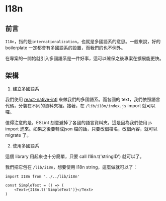 # I18n

## 前言

```I18n```，指的是```internationalization```，也就是多國語系的意思。一般來說，好的 boilerplate 一定都會有多國語系的設置，而我們的也不例外。

在專案的一開始就引入多國語系是一件好事，這可以確保之後專案在擴展能更快。

## 架構

1. 建立多國語系

我們使用 [react-native-intl](https://github.com/AlexanderZaytsev/react-native-i18n) 來做我們的多國語系。而各國的 text，我們依照語言代碼，分裝在不同的資料夾裡。接著，在 `/lib/i18n/index.js` import 就可以囉。

值得注意的是，ESLint 刻意避掉了各國的語言資料夾，這是因為我們使用 js import 進來。如果之後要轉成json 檔的話，只要改個檔名，改個內容，就可以 migrate 了。


2. 使用多國語系

這個 library 用起來也十分簡單，只要 call I18n.t('stringID') 就可以了。

我們把它包在  ```/lib/i18n```，想要使用 I18n string，這麼做就可以了：

```
import I18n from '../../lib/i18n'

const SimpleText = () => (
	<Text>{I18n.t('SimpleText')}</Text>
)
```
